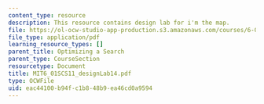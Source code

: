 ```yaml
---
content_type: resource
description: This resource contains design lab for i'm the map.
file: https://ol-ocw-studio-app-production.s3.amazonaws.com/courses/6-01sc-introduction-to-electrical-engineering-and-computer-science-i-spring-2011/eac44100b94fc1b848b9ea46cd0a9594_MIT6_01SCS11_designLab14.pdf
file_type: application/pdf
learning_resource_types: []
parent_title: Optimizing a Search
parent_type: CourseSection
resourcetype: Document
title: MIT6_01SCS11_designLab14.pdf
type: OCWFile
uid: eac44100-b94f-c1b8-48b9-ea46cd0a9594
---
```

